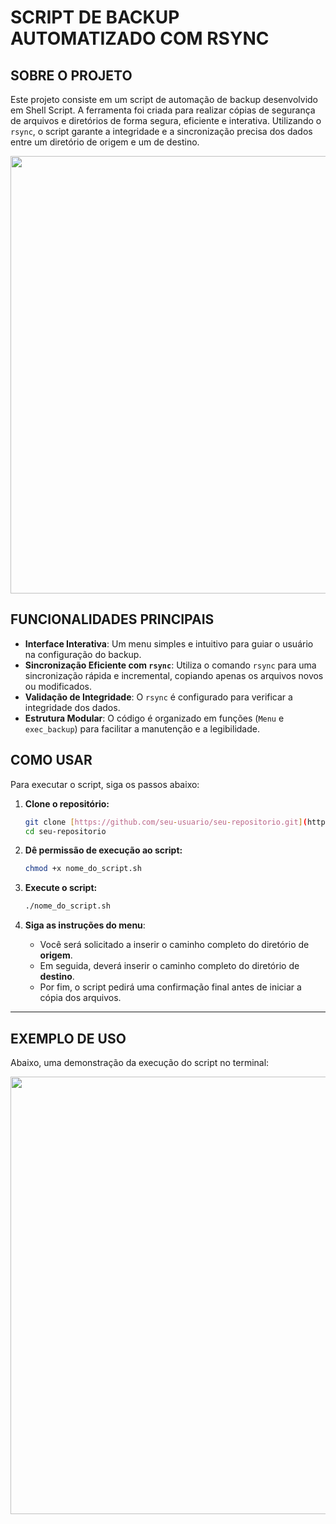 # SCRIPT DE BACKUP AUTOMATIZADO COM RSYNC

## SOBRE O PROJETO

Este projeto consiste em um script de automação de backup desenvolvido em Shell Script. A ferramenta foi criada para realizar cópias de segurança de arquivos e diretórios de forma segura, eficiente e interativa. Utilizando o  `rsync`, o script garante a integridade e a sincronização precisa dos dados entre um diretório de origem e um de destino.

<p align="center">
  <img src="https://i.postimg.cc/RhQz81Wf/imagem-2025-08-16-184015673.png" width="700"/>
</p>

## FUNCIONALIDADES PRINCIPAIS

* **Interface Interativa**: Um menu simples e intuitivo para guiar o usuário na configuração do backup.
* **Sincronização Eficiente com `rsync`**: Utiliza o comando `rsync` para uma sincronização rápida e incremental, copiando apenas os arquivos novos ou modificados.
* **Validação de Integridade**: O `rsync` é configurado para verificar a integridade dos dados.
* **Estrutura Modular**: O código é organizado em funções (`Menu` e `exec_backup`) para facilitar a manutenção e a legibilidade.

## COMO USAR

Para executar o script, siga os passos abaixo:

1.  **Clone o repositório:**
    ```bash
    git clone [https://github.com/seu-usuario/seu-repositorio.git](https://github.com/seu-usuario/seu-repositorio.git)
    cd seu-repositorio
    ```

2.  **Dê permissão de execução ao script:**
    ```bash
    chmod +x nome_do_script.sh
    ```

3.  **Execute o script:**
    ```bash
    ./nome_do_script.sh
    ```

4.  **Siga as instruções do menu**:
    * Você será solicitado a inserir o caminho completo do diretório de **origem**.
    * Em seguida, deverá inserir o caminho completo do diretório de **destino**.
    * Por fim, o script pedirá uma confirmação final antes de iniciar a cópia dos arquivos.

---

## EXEMPLO DE USO

Abaixo, uma demonstração da execução do script no terminal:

<p align="center">
  <img src="https://i.postimg.cc/gkS70Bbj/imagem-2025-08-16-184422645.png" width="700" />
</p>
